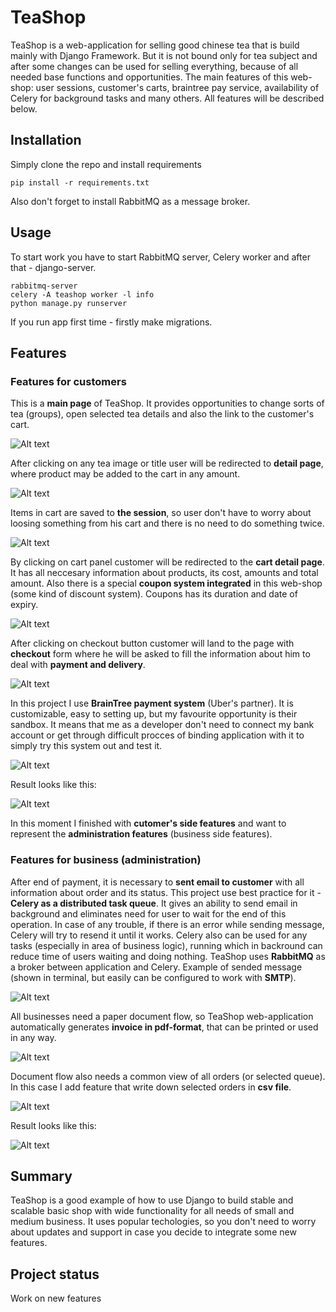 # TeaShop

TeaShop is a web-application for selling good chinese tea that is build mainly with Django Framework. But it is not bound only for tea subject and after some changes can
be used for selling everything, because of all needed base functions and opportunities. The main features of this web-shop: user sessions, customer's carts,
braintree pay service, availability of Celery for background tasks and many others. All features will be described below.

## Installation

Simply clone the repo and install requirements
```
pip install -r requirements.txt
```
Also don't forget to install RabbitMQ as a message broker.

## Usage

To start work you have to start RabbitMQ server, Celery worker and after that - django-server.

```
rabbitmq-server
celery -A teashop worker -l info
python manage.py runserver
```
If you run app first time - firstly make migrations.

## Features
### Features for customers

This is a **main page** of TeaShop. It provides opportunities to change sorts of tea (groups), open selected tea details and also the link to the customer's cart.

![Alt text](https://github.com/biggreenrm/TeaShop/blob/master/readme_screenshots/main_screen.png)


After clicking on any tea image or title user will be redirected to **detail page**, where product may be added to the cart in any amount.

![Alt text](https://github.com/biggreenrm/TeaShop/blob/master/readme_screenshots/product_details.png)


Items in cart are saved to **the session**, so user don't have to worry about loosing something from his cart and there is no need to do something twice.

![Alt text](https://github.com/biggreenrm/TeaShop/blob/master/readme_screenshots/cart_panel.png)


By clicking on cart panel customer will be redirected to the **cart detail page**. It has all neccesary information about products, its cost, amounts and total amount.
Also there is a special **coupon system integrated** in this web-shop (some kind of discount system). Coupons has its duration and date of expiry.

![Alt text](https://github.com/biggreenrm/TeaShop/blob/master/readme_screenshots/cart_details.png)


After clicking on checkout button customer will land to the page with **checkout** form where he will be asked to fill the information about him to deal with **payment and delivery**.

![Alt text](https://github.com/biggreenrm/TeaShop/blob/master/readme_screenshots/Checkout.png)


In this project I use **BrainTree payment system** (Uber's partner). It is customizable, easy to setting up, but my favourite opportunity is their sandbox. It means that me as a developer don't need to connect my bank account or get through difficult procces of binding application with it to simply try this system out and test it.

![Alt text](https://github.com/biggreenrm/TeaShop/blob/master/readme_screenshots/payment_braintree.png)

Result looks like this:

![Alt text](https://github.com/biggreenrm/TeaShop/blob/master/readme_screenshots/result.png)


In this moment I finished with **cutomer's side features** and want to represent the **administration features** (business side features).


### Features for business (administration)

After end of payment, it is necessary to **sent email to customer** with all information about order and its status. This project use best practice for it - **Celery as a distributed task queue**. It gives an ability to send email in background and eliminates need for user to wait for the end of this operation. In case of any trouble, if there is an error while sending message, Celery will try to resend it until it works. Celery also can be used for any tasks (especially in area of business logic), running which in backround can reduce time of users waiting and doing nothing. 
TeaShop uses **RabbitMQ** as a broker between application and Celery.
Example of sended message (shown in terminal, but easily can be configured to work with **SMTP**).

![Alt text](https://github.com/biggreenrm/TeaShop/blob/master/readme_screenshots/celery_worker.png)


All businesses need a paper document flow, so TeaShop web-application automatically generates **invoice in pdf-format**, that can be printed or used in any way. 

![Alt text](https://github.com/biggreenrm/TeaShop/blob/master/readme_screenshots/invoice.png)


Document flow also needs a common view of all orders (or selected queue). In this case I add feature that write down selected orders in **csv file**.

![Alt text](https://github.com/biggreenrm/TeaShop/blob/master/readme_screenshots/export_csv.png)

Result looks like this:

![Alt text](https://github.com/biggreenrm/TeaShop/blob/master/readme_screenshots/csv.png)


## Summary
TeaShop is a good example of how to use Django to build stable and scalable basic shop with wide functionality for all needs of small and medium business. It uses popular techologies, so you don't need to worry about updates and support in case you decide to integrate some new features. 

## Project status
Work on new features

